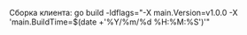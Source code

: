Сборка клиента:
go build -ldflags="-X main.Version=v1.0.0 -X 'main.BuildTime=$(date +'%Y/%m/%d %H:%M:%S')'"


